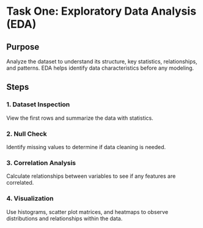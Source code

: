 # Task One: Exploratory Data Analysis (EDA)

## Purpose
Analyze the dataset to understand its structure, key statistics, relationships, and patterns. EDA helps identify data characteristics before any modeling.

## Steps

### 1. Dataset Inspection
View the first rows and summarize the data with statistics.

### 2. Null Check
Identify missing values to determine if data cleaning is needed.

### 3. Correlation Analysis
Calculate relationships between variables to see if any features are correlated.

### 4. Visualization
Use histograms, scatter plot matrices, and heatmaps to observe distributions and relationships within the data.
